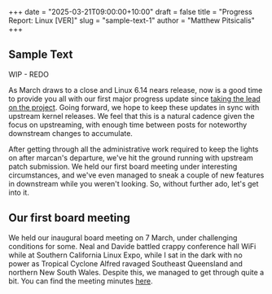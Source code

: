 +++
date = "2025-03-21T09:00:00+10:00"
draft = false
title = "Progress Report: Linux [VER]"
slug = "sample-text-1"
author = "Matthew Pitsicalis"
+++

## Sample Text
WIP - REDO

As March draws to a close and Linux 6.14 nears release, now is a good time to
provide you all with our first major progress update since [taking the lead on
the project](https://asahilinux.org/2025/02/passing-the-torch/). Going forward,
we hope to keep these updates in sync with upstream kernel releases. We feel
that this is a natural cadence given the focus on upstreaming, with enough time
between posts for noteworthy downstream changes to accumulate.

After getting through all the administrative work required to keep the lights
on after marcan's departure, we've hit the ground running with upstream patch
submission. We held our first board meeting under interesting circumstances,
and we've even managed to sneak a couple of new features in downstream
while you weren't looking. So, without further ado, let's get into it.

## Our first board meeting
We held our inaugural board meeting on 7 March, under challenging conditions
for some. Neal and Davide battled crappy conference hall WiFi while at Southern
California Linux Expo, while I sat in the dark with no power as Tropical Cyclone
Alfred ravaged Southeast Queensland and northern New South Wales. Despite this,
we managed to get through quite a bit. You can find the meeting minutes
[here](https://asahilinux.org/docs/project/board/minutes/20250307).
